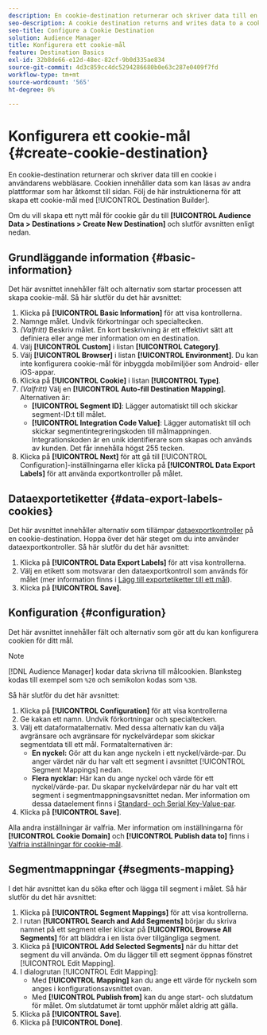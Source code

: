 ```yaml
---
description: En cookie-destination returnerar och skriver data till en cookie i användarens webbläsare. Cookien innehåller data som kan läsas av andra plattformar som har åtkomst till sidan. Följ de här instruktionerna för att skapa ett cookie-mål med [!UICONTROL Destination Builder].
seo-description: A cookie destination returns and writes data to a cookie in the user's browser. The cookie contains data that can be read by other platforms that have access to the page. Follow these instructions to create a cookie destination with [!UICONTROL Destination Builder].
seo-title: Configure a Cookie Destination
solution: Audience Manager
title: Konfigurera ett cookie-mål
feature: Destination Basics
exl-id: 32b8de66-e12d-48ec-82cf-9b0d335ae834
source-git-commit: 4d3c859cc4dc5294286680b0e63c287e0409f7fd
workflow-type: tm+mt
source-wordcount: '565'
ht-degree: 0%

---
```


# Konfigurera ett cookie-mål {#create-cookie-destination}

En cookie-destination returnerar och skriver data till en cookie i användarens webbläsare. Cookien innehåller data som kan läsas av andra plattformar som har åtkomst till sidan. Följ de här instruktionerna för att skapa ett cookie-mål med [!UICONTROL Destination Builder].

<!-- create-cookie-destination.xml -->

Om du vill skapa ett nytt mål för cookie går du till **[!UICONTROL Audience Data > Destinations > Create New Destination]** och slutför avsnitten enligt nedan.

## Grundläggande information {#basic-information}

Det här avsnittet innehåller fält och alternativ som startar processen att skapa cookie-mål. Så här slutför du det här avsnittet:

1. Klicka på **[!UICONTROL Basic Information]** för att visa kontrollerna.
2. Namnge målet. Undvik förkortningar och specialtecken.
3. *(Valfritt)* Beskriv målet. En kort beskrivning är ett effektivt sätt att definiera eller ange mer information om en destination.
4. Välj **[!UICONTROL Custom]** i listan **[!UICONTROL Category]**.
5. Välj **[!UICONTROL Browser]** i listan **[!UICONTROL Environment]**. Du kan inte konfigurera cookie-mål för inbyggda mobilmiljöer som Android- eller iOS-appar.
6. Klicka på **[!UICONTROL Cookie]** i listan **[!UICONTROL Type]**.
7. *(Valfritt)* Välj en **[!UICONTROL Auto-fill Destination Mapping]**. Alternativen är:
   * **[!UICONTROL Segment ID]**: Lägger automatiskt till och skickar segment-ID:t till målet.
   * **[!UICONTROL Integration Code Value]**: Lägger automatiskt till och skickar segmentintegreringskoden till målmappningen. Integrationskoden är en unik identifierare som skapas och används av kunden. Det får innehålla högst 255 tecken.
8. Klicka på **[!UICONTROL Next]** för att gå till [!UICONTROL Configuration]-inställningarna eller klicka på **[!UICONTROL Data Export Labels]** för att använda exportkontroller på målet.

## Dataexportetiketter {#data-export-labels-cookies}

Det här avsnittet innehåller alternativ som tillämpar [dataexportkontroller](../../features/data-export-controls.md) på en cookie-destination. Hoppa över det här steget om du inte använder dataexportkontroller. Så här slutför du det här avsnittet:

1. Klicka på **[!UICONTROL Data Export Labels]** för att visa kontrollerna.
2. Välj en etikett som motsvarar den dataexportkontroll som används för målet (mer information finns i [Lägg till exportetiketter till ett mål](/help/using/features/destinations/add-data-export-labels.md)).
3. Klicka på **[!UICONTROL Save]**.

## Konfiguration {#configuration}

Det här avsnittet innehåller fält och alternativ som gör att du kan konfigurera cookien för ditt mål.

>[!NOTE]
>
>[!DNL Audience Manager] kodar data skrivna till målcookien. Blanksteg kodas till exempel som `%20` och semikolon kodas som `%3B`.

Så här slutför du det här avsnittet:

1. Klicka på **[!UICONTROL Configuration]** för att visa kontrollerna
1. Ge kakan ett namn. Undvik förkortningar och specialtecken.
1. Välj ett dataformatalternativ. Med dessa alternativ kan du välja avgränsare och avgränsare för nyckelvärdepar som skickar segmentdata till ett mål. Formatalternativen är:
   * **En nyckel:** Gör att du kan ange nyckeln i ett nyckel/värde-par. Du anger värdet när du har valt ett segment i avsnittet [!UICONTROL Segment Mappings] nedan.
   * **Flera nycklar:** Här kan du ange nyckel och värde för ett nyckel/värde-par. Du skapar nyckelvärdepar när du har valt ett segment i segmentmappningsavsnittet nedan.
Mer information om dessa dataelement finns i [Standard- och Serial Key-Value-par](../../features/destinations/key-value-pairs.md).
1. Klicka på **[!UICONTROL Save]**.

Alla andra inställningar är valfria. Mer information om inställningarna för **[!UICONTROL Cookie Domain]** och **[!UICONTROL Publish data to]** finns i [Valfria inställningar för cookie-mål](/help/using/features/destinations/cookie-destination-options.md).

## Segmentmappningar {#segments-mapping}

I det här avsnittet kan du söka efter och lägga till segment i målet. Så här slutför du det här avsnittet:

1. Klicka på **[!UICONTROL Segment Mappings]** för att visa kontrollerna.
1. I rutan **[!UICONTROL Search and Add Segments]** börjar du skriva namnet på ett segment eller klickar på **[!UICONTROL Browse All Segments]** för att bläddra i en lista över tillgängliga segment.
1. Klicka på **[!UICONTROL Add Selected Segments]** när du hittar det segment du vill använda. Om du lägger till ett segment öppnas fönstret [!UICONTROL Edit Mapping].
1. I dialogrutan [!UICONTROL Edit Mapping]:
   * Med **[!UICONTROL Mapping]** kan du ange ett värde för nyckeln som anges i konfigurationsavsnittet ovan.
   * Med **[!UICONTROL Publish from]** kan du ange start- och slutdatum för målet. Om slutdatumet är tomt upphör målet aldrig att gälla.
1. Klicka på **[!UICONTROL Save]**.
1. Klicka på **[!UICONTROL Done]**.
